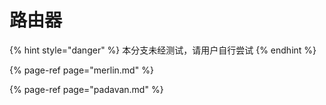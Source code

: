 # 路由器

{% hint style="danger" %}
本分支未经测试，请用户自行尝试
{% endhint %}

{% page-ref page="merlin.md" %}

{% page-ref page="padavan.md" %}



